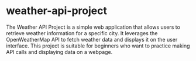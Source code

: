 # weather-api-project
The Weather API Project is a simple web application that allows users to retrieve weather information for a specific city. It leverages the OpenWeatherMap API to fetch weather data and displays it on the user interface. This project is suitable for beginners who want to practice making API calls and displaying data on a webpage.
